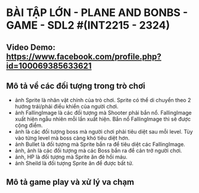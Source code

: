 # BÀI TẬP LỚN - PLANE AND BONBS - GAME - SDL2 #(INT2215 - 2324)
## Video Demo: https://www.facebook.com/profile.php?id=100069385633621
## Mô tả về các đối tượng trong trò chơi 
- ảnh Sprite là nhân vật chính của trò chơi. Sprite có thể di chuyển theo 2 hướng trái/phải điều khiển của người chơi.
- ảnh FallingImage là các đối tượng mà Shooter phải bắn nổ. FallingImage xuất hiện ngẫu nhiên mỗi lần xuất hiện. Bắn nổ FallingImage thì sẽ được cộng điểm.
- ảnh là các đối tượng boss mà người chơi phải tiêu diệt sau mỗi level. Tùy vào từng level mà boss càng khó tiêu diệt hơn.
- ảnh Bullet là đối tượng mà Sprite bắn ra để tiêu diệt các FallingImage.
- ảnh, ảnh là các đối tượng mà các Boss bắn ra để cản trở người chơi.
- ảnh, HP là đối tượng mà Sprite ăn đẻ hồi máu.
- ảnh Sheild là đối tượng Sprite ăn để được bất tử.
## Mô tả game play và xử lý va chạm

